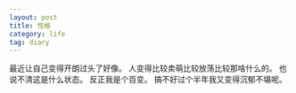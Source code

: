 ```yaml
---
layout: post
title: 性格
category: life
tag: diary
---
```



最近让自己变得开朗过头了好像。
人变得比较卖萌比较放荡比较那啥什么的。
也说不清这是什么状态。
反正我是个百变。
搞不好过个半年我又变得沉郁不堪呢。

